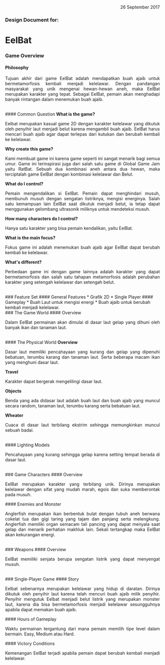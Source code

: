 <p align="right">26 September 2017</p>

<h3>Design Document for:</h3>
<h1>EelBat</h1>

### Game Overview
#### Philosophy
<p align="justify">Tujuan akhir dari game EelBat adalah mendapatkan buah ajaib untuk bermetamorfosis kembali menjadi kelelawar. Dengan pandangan masyarakat yang unik mengenai hewan-hewan aneh, maka EelBat merupakan karakter yang tepat. Sebagai EelBat, pemain akan menghadapi banyak rintangan dalam menemukan buah ajaib.</p>
<br>
#### Common Question
<strong>What is the game?</strong>
<p align="justify">Eelbat merupakan kasual game 2D dengan karakter kelelawar yang dikutuk oleh penyihir laut menjadi belut karena mengambil buah ajaib. EelBat harus mencari buah ajaib agar dapat terlepas dari kutukan dan berubah kembali ke kelelawar.</p>
<strong>Why create this game?</strong>
<p align="justify">Kami membuat game ini karena game seperti ini sangat menarik bagi semua umur. Game ini terinspirasi juga dari salah satu game di Global Game Jam yaitu RatBat. Sebuah dua kombinasi aneh antara dua hewan, maka terciptalah game EelBat dengan kombinasi kelelawar dan Belut.</p>
<strong>What do I control?</strong>
<p align="justify">Pemain mengendalikan si EelBat. Pemain dapat menghindari musuh, membunuh musuh dengan sengatan listriknya, mengisi energinya. Salah satu kemampuan lain EelBat saat dikutuk menjadi belut, ia tetap dapat menggunakan gelombang ultrasonik miliknya untuk mendeteksi musuh.</p>
<strong>How many characters do I control?</strong>
<p align="justify">Hanya satu karakter yang bisa pemain kendalikan, yaitu EelBat.</p>
<strong>What is the main focus?</strong>
<p align="justify">Fokus game ini adalah menemukan buah ajaib agar EelBat dapat berubah kembali ke kelelawar.</p>
<strong>What's different?</strong>
<p align="justify">Perbedaan game ini dengan game lainnya adalah karakter yang dapat bermetamorfosis dan salah satu tahapan metamorfosis adalah perubahan karakter yang setengah kelelawar dan setengah belut.</p>
<br>
### Feature Set
#### General Features
  * Grafik 2D
  * Single Player
#### Gameplay
  * Buah Laut untuk mengisi energi
  * Buah ajaib untuk berubah kembali menjadi kelelawar.
<br>
### The Game World
#### Overview
<p align="justify">Dalam EelBat permainan akan dimulai di dasar laut gelap yang dihuni oleh banyak ikan dan tanaman laut.</p>
<br>
#### The Physical World
<strong>Overview</strong>
<p align="justify">Dasar laut memiliki pencahayaan yang kurang dan gelap yang dipenuhi bebatuan, terumbu karang dan tanaman laut. Serta beberapa macam ikan yang menghuni dasar laut.</p>
<strong>Travel</strong>
<p align="justify">Karakter dapat bergerak mengelilingi dasar laut. </p>
<strong>Objects</strong>
<p align="justify">Benda yang ada didasar laut adalah buah laut dan buah ajaib yang muncul secara random, tanaman laut, terumbu karang serta bebatuan laut.</p>
<strong>Wheater</strong>
<p align="justify">Cuaca di dasar laut terbilang ekstrim sehingga memungkinkan muncul sebuah badai.</p>
<br>
#### Lighting Models
<p align="justify">Pencahayaan yang kurang sehingga gelap karena setting tempat berada di dasar laut.</p>
<br>
### Game Characters
#### Overview
<p align="justify">EelBat merupakan karakter yang terbilang unik. Dirinya merupakan kelelawar dengan sifat yang mudah marah, egois dan suka memberontak pada musuh.</p>
#### Enemies and Monster
<p align="justify">Anglerfish merupakan ikan berbentuk bulat dengan tubuh aneh berwana cokelat tua dan gigi taring yang tajam dan panjang serta melengkung. Anglerfish memiliki organ semacam tali pancing yang dapat menyala saat gelap dan menarik perhatian makhluk lain. Sekali tertangkap maka EelBat akan kekurangan energi.</p>
<br>
### Weapons
#### Overview
<p align="justify">EelBat memiliki senjata berupa sengatan listrik yang dapat menyengat musuh.</p>
<br>
### Single-Player Game
#### Story
<p align="justify">Eelbat sebenarnya merupakan kelelawar yang hidup di daratan. Dirinya dikutuk oleh penyihir laut karena telah mencuri buah ajaib milik penyihir. Penyihir mengutuk Eelbat menjadi belut listrik yang merupakan monster laut, karena dia bisa bermetamorfosis menjadi kelelawar sesungguhnya apabila dapat memakan buah ajaib.</p>
#### Hours of Gameplay
<p align="justify">Waktu permainan tergantung dari mana pemain memilih tipe level dalam bermain. Easy, Medium atau Hard.</p>
#### Victory Conditions
<p align="justify">Kemenangan EelBat terjadi apabila pemain dapat berubah kembali menjadi kelelawar.</p>
